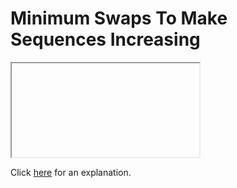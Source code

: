 # Minimum Swaps To Make Sequences Increasing 

<iframe></iframe>

Click [here](Explanation.md) for an explanation.

